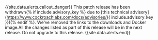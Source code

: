 {{site.data.alerts.callout_danger}}
This patch release has been withdrawn{% if include.advisory_key %} due to [this technical advisory](https://www.cockroachlabs.com/docs/advisories/{{ include.advisory_key }}){% endif %}. We've removed the links to the downloads and Docker image.All the changes listed as part of this release will be in the next release. Do not upgrade to this release.
{{site.data.alerts.end}}
